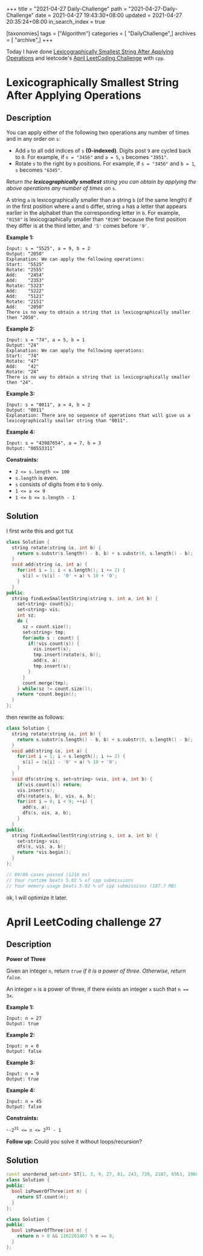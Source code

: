 +++
title = "2021-04-27 Daily-Challenge"
path = "2021-04-27-Daily-Challenge"
date = 2021-04-27 19:43:30+08:00
updated = 2021-04-27 20:35:24+08:00
in_search_index = true

[taxonomies]
tags = ["Algorithm"]
categories = [ "DailyChallenge",]
archives = [ "archive",]
+++

Today I have done [Lexicographically Smallest String After Applying Operations](https://leetcode.com/problems/lexicographically-smallest-string-after-applying-operations/) and leetcode's [April LeetCoding Challenge](https://leetcode.com/explore/challenge/card/april-leetcoding-challenge-2021/596/week-4-april-22nd-april-28th/3721/) with `cpp`.

<!-- more -->

# Lexicographically Smallest String After Applying Operations

## Description

You can apply either of the following two operations any number of times and in any order on `s`:

- Add `a` to all odd indices of `s` **(0-indexed)**. Digits post `9` are cycled back to `0`. For example, if `s = "3456"` and `a = 5`, `s` becomes `"3951"`.
- Rotate `s` to the right by `b` positions. For example, if `s = "3456"` and `b = 1`, `s` becomes `"6345"`.

Return *the **lexicographically smallest** string you can obtain by applying the above operations any number of times on* `s`.

A string `a` is lexicographically smaller than a string `b` (of the same length) if in the first position where `a` and `b` differ, string `a` has a letter that appears earlier in the alphabet than the corresponding letter in `b`. For example, `"0158"` is lexicographically smaller than `"0190"` because the first position they differ is at the third letter, and `'5'` comes before `'9'`.

 

**Example 1:**

```
Input: s = "5525", a = 9, b = 2
Output: "2050"
Explanation: We can apply the following operations:
Start:  "5525"
Rotate: "2555"
Add:    "2454"
Add:    "2353"
Rotate: "5323"
Add:    "5222"
Add:    "5121"
Rotate: "2151"
Add:    "2050"
There is no way to obtain a string that is lexicographically smaller then "2050".
```

**Example 2:**

```
Input: s = "74", a = 5, b = 1
Output: "24"
Explanation: We can apply the following operations:
Start:  "74"
Rotate: "47"
Add:    "42"
Rotate: "24"
There is no way to obtain a string that is lexicographically smaller then "24".
```

**Example 3:**

```
Input: s = "0011", a = 4, b = 2
Output: "0011"
Explanation: There are no sequence of operations that will give us a lexicographically smaller string than "0011".
```

**Example 4:**

```
Input: s = "43987654", a = 7, b = 3
Output: "00553311"
```

 

**Constraints:**

- `2 <= s.length <= 100`
- `s.length` is even.
- `s` consists of digits from `0` to `9` only.
- `1 <= a <= 9`
- `1 <= b <= s.length - 1`

## Solution

I first write this and got `TLE`

``` cpp
class Solution {
  string rotate(string &s, int b) {
    return s.substr(s.length() - b, b) + s.substr(0, s.length() - b);
  }
  void add(string &s, int a) {
    for(int i = 1; i < s.length(); i += 2) {
      s[i] = (s[i] - '0' + a) % 10 + '0';
    }
  }
public:
  string findLexSmallestString(string s, int a, int b) {
    set<string> count{s};
    set<string> vis;
    int sz;
    do {
      sz = count.size();
      set<string> tmp;
      for(auto s : count) {
        if(!vis.count(s)) {
          vis.insert(s);
          tmp.insert(rotate(s, b));
          add(s, a);
          tmp.insert(s);
        }
      }
      count.merge(tmp);
    } while(sz != count.size());
    return *count.begin();
  }
};
```

then rewrite as follows:

``` cpp
class Solution {
  string rotate(string &s, int b) {
    return s.substr(s.length() - b, b) + s.substr(0, s.length() - b);
  }
  void add(string &s, int a) {
    for(int i = 1; i < s.length(); i += 2) {
      s[i] = (s[i] - '0' + a) % 10 + '0';
    }
  }
  void dfs(string s, set<string> &vis, int a, int b) {
    if(vis.count(s)) return;
    vis.insert(s);
    dfs(rotate(s, b), vis, a, b);
    for(int i = 0; i < 9; ++i) {
      add(s, a);
      dfs(s, vis, a, b);
    }
  }
public:
  string findLexSmallestString(string s, int a, int b) {
    set<string> vis;
    dfs(s, vis, a, b);
    return *vis.begin();
  }
};

// 80/80 cases passed (1216 ms)
// Your runtime beats 5.02 % of cpp submissions
// Your memory usage beats 5.02 % of cpp submissions (187.7 MB)
```

ok, I will optimize it later.

# April LeetCoding challenge 27

## Description

**Power of Three**

Given an integer `n`, return *`true` if it is a power of three. Otherwise, return `false`*.

An integer `n` is a power of three, if there exists an integer `x` such that `n == 3x`.

 

**Example 1:**

```
Input: n = 27
Output: true
```

**Example 2:**

```
Input: n = 0
Output: false
```

**Example 3:**

```
Input: n = 9
Output: true
```

**Example 4:**

```
Input: n = 45
Output: false
```

 

**Constraints:**

-<code>-2<sup>31</sup> <= n <= 2<sup>31</sup> - 1</code>

 

**Follow up:** Could you solve it without loops/recursion?


## Solution

``` cpp
const unordered_set<int> ST{1, 3, 9, 27, 81, 243, 729, 2187, 6561, 19683, 59049, 177147, 531441, 1594323, 4782969, 14348907, 43046721, 129140163, 387420489, 1162261467};
class Solution {
public:
  bool isPowerOfThree(int n) {
    return ST.count(n);
  }
};
```

``` cpp
class Solution {
public:
  bool isPowerOfThree(int n) {
    return n > 0 && 1162261467 % n == 0;
  }
};
```
